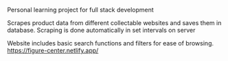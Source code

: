 Personal learning project for full stack development

Scrapes product data from different collectable websites and saves them in database. Scraping is done automatically in set intervals on server

Website includes basic search functions and filters for ease of browsing.
https://figure-center.netlify.app/

